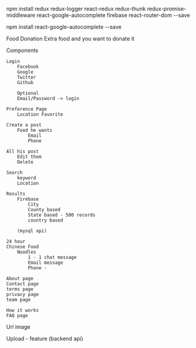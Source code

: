 
npm install redux redux-logger react-redux redux-thunk redux-promise-middleware react-google-autocomplete firebase react-router-dom --save

npm install react-google-autocomplete --save

Food Donation
	Extra food and you want to donate it


Components

	Login
		Facebook
		Google
		Twitter
		Github
		
		Optional
		Email/Password -> login
		
	Preference Page
		Location Favorite
		
	Create a post
		Food he wants
			Email
			Phone
		
	All his post
		Edit them
		Delete
		
	Search
		keyword
		Location
		
	Results
		Firebase
			City
			County based
			State based - 500 records
			country based

		(mysql api)
	
	24 hour
	Chinese Food
		Noodles
			1 - 1 chat message
			Email message
			Phone - 
			
	About page
	Contact page
	terms page
	privacy page
	team page
	
	How it works
	FAQ page



Url image

Upload - feature (backend api)